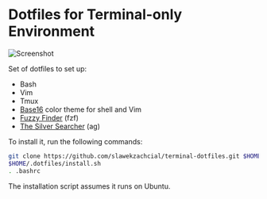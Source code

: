 # Dotfiles for Terminal-only Environment

![Screenshot](_in_action.png)

Set of dotfiles to set up:
* Bash
* Vim
* Tmux
* [Base16](https://github.com/chriskempson/base16-shell) color theme for shell and Vim
* [Fuzzy Finder](https://github.com/junegunn/fzf) (fzf)
* [The Silver Searcher](https://github.com/ggreer/the_silver_searcher) (ag)

To install it, run the following commands:

```sh
git clone https://github.com/slawekzachcial/terminal-dotfiles.git $HOME/.dotfiles
$HOME/.dotfiles/install.sh
. .bashrc
```

The installation script assumes it runs on Ubuntu.
